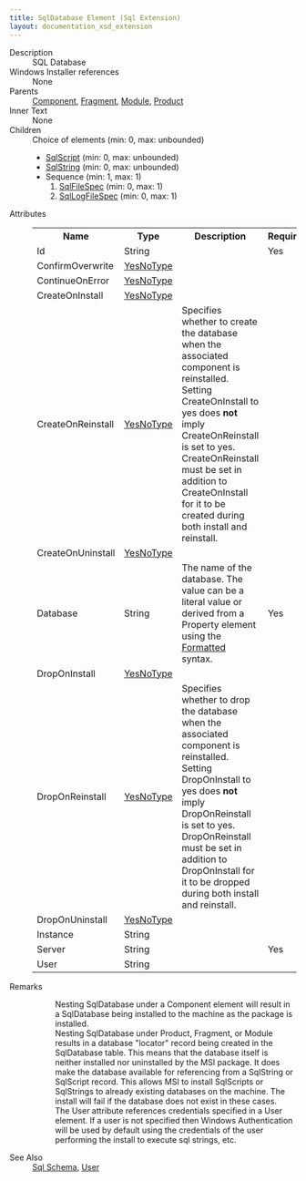 ```yaml
---
title: SqlDatabase Element (Sql Extension)
layout: documentation_xsd_extension
---
```

<dl>
  <dt>Description</dt>
  <dd>SQL Database</dd>
  <dt>Windows Installer references</dt>
  <dd>None</dd>
  <dt>Parents</dt>
  <dd>
    <a href="../component/">Component</a>, <a href="../fragment/">Fragment</a>, <a href="../module/">Module</a>, <a href="../product/">Product</a></dd>
  <dt>Inner Text</dt>
  <dd>None</dd>
  <dt>Children</dt>
  <dd>Choice of elements (min: 0, max: unbounded)<ul><li><a href="../sql/sqlscript" class="extension">SqlScript</a> (min: 0, max: unbounded)</li><li><a href="../sql/sqlstring" class="extension">SqlString</a> (min: 0, max: unbounded)</li><li>Sequence (min: 1, max: 1)<ol><li><a href="../sql/sqlfilespec" class="extension">SqlFileSpec</a> (min: 0, max: 1)</li><li><a href="../sql/sqllogfilespec" class="extension">SqlLogFileSpec</a> (min: 0, max: 1)</li></ol></li></ul></dd>
  <dt>Attributes</dt>
  <dd>
    <table cellspacing="0" cellpadding="0" class="schema">
      <tr>
        <th width="15%">Name</th>
        <th width="15%">Type</th>
        <th width="65%">Description</th>
        <th width="15%">Required</th>
      </tr>
      <tr>
        <td>Id</td>
        <td>String</td>
        <td>&nbsp;</td>
        <td>Yes</td>
      </tr>
      <tr>
        <td>ConfirmOverwrite</td>
        <td><a href="../sql/simple_type_yesnotype">YesNoType</a></td>
        <td>&nbsp;</td>
        <td>&nbsp;</td>
      </tr>
      <tr>
        <td>ContinueOnError</td>
        <td><a href="../sql/simple_type_yesnotype">YesNoType</a></td>
        <td>&nbsp;</td>
        <td>&nbsp;</td>
      </tr>
      <tr>
        <td>CreateOnInstall</td>
        <td><a href="../sql/simple_type_yesnotype">YesNoType</a></td>
        <td>&nbsp;</td>
        <td>&nbsp;</td>
      </tr>
      <tr>
        <td>CreateOnReinstall</td>
        <td><a href="../sql/simple_type_yesnotype">YesNoType</a></td>
        <td>                         Specifies whether to create the database when the associated component is reinstalled.  Setting CreateOnInstall to yes does <b>not</b> imply CreateOnReinstall is set to yes.  CreateOnReinstall must be set in addition to CreateOnInstall for it to be created during both install and reinstall.                     </td>
        <td>&nbsp;</td>
      </tr>
      <tr>
        <td>CreateOnUninstall</td>
        <td><a href="../sql/simple_type_yesnotype">YesNoType</a></td>
        <td>&nbsp;</td>
        <td>&nbsp;</td>
      </tr>
      <tr>
        <td>Database</td>
        <td>String</td>
        <td>                         The name of the database. The value can be a literal value or derived from a                         Property element using the <a href="http://msdn.microsoft.com/library/aa368609.aspx" target="_blank">Formatted</a>                         syntax.                     </td>
        <td>Yes</td>
      </tr>
      <tr>
        <td>DropOnInstall</td>
        <td><a href="../sql/simple_type_yesnotype">YesNoType</a></td>
        <td>&nbsp;</td>
        <td>&nbsp;</td>
      </tr>
      <tr>
        <td>DropOnReinstall</td>
        <td><a href="../sql/simple_type_yesnotype">YesNoType</a></td>
        <td>                         Specifies whether to drop the database when the associated component is reinstalled.  Setting DropOnInstall to yes does <b>not</b> imply DropOnReinstall is set to yes.  DropOnReinstall must be set in addition to DropOnInstall for it to be dropped during both install and reinstall.                     </td>
        <td>&nbsp;</td>
      </tr>
      <tr>
        <td>DropOnUninstall</td>
        <td><a href="../sql/simple_type_yesnotype">YesNoType</a></td>
        <td>&nbsp;</td>
        <td>&nbsp;</td>
      </tr>
      <tr>
        <td>Instance</td>
        <td>String</td>
        <td>&nbsp;</td>
        <td>&nbsp;</td>
      </tr>
      <tr>
        <td>Server</td>
        <td>String</td>
        <td>&nbsp;</td>
        <td>Yes</td>
      </tr>
      <tr>
        <td>User</td>
        <td>String</td>
        <td>&nbsp;</td>
        <td>&nbsp;</td>
      </tr>
    </table>
  </dd>
  <dt>Remarks</dt>
  <dd><dl><dd>Nesting SqlDatabase under a Component element will result in a SqlDatabase being installed to the machine as the package is installed.</dd><dd>                             Nesting SqlDatabase under Product, Fragment, or Module                             results in a database "locator" record being created in                             the SqlDatabase table.  This means that the database                             itself is neither installed nor uninstalled by the MSI                             package.  It does make the database available for referencing                             from a SqlString or SqlScript record.  This allows MSI to install                             SqlScripts or SqlStrings to already existing databases on the machine.                             The install will fail if the database does not exist in these cases.                         </dd><dd>                             The User attribute references credentials specified in a User element.                             If a user is not specified then Windows Authentication will be used by default                             using the credentials of the user performing the install to execute sql                             strings, etc.                         </dd></dl></dd>
  <dt>See Also</dt>
  <dd>
    <a href="../sql">Sql Schema</a>, <a href="../util/user" class="extension">User</a></dd>
</dl>
